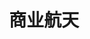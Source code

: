 ---
title: 商业航天
description: 商业航天是以市场化机制开展的航天活动，涵盖运载火箭研制、卫星制造、发射服务及太空应用等全产业链。自21世纪初兴起以来，SpaceX等企业通过可回收火箭技术将发射成本降低90%，推动全球产业规模突破6300亿美元。中国商业航天发展迅猛，2024年完成23次商业发射并部署201颗卫星，千帆星座计划加速布局低轨卫星互联网。该领域正成为大国战略竞争新高地，通过卫星通信、遥感监测等技术赋能数字经济，预计2035年将带动1.8万亿美元市场规模
image: img/space/space.png

# Badge style
style:
    background: "##ffffff"
    color: "#fff"
---